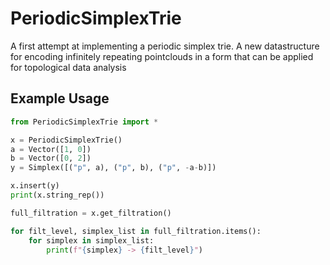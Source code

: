 # PeriodicSimplexTrie
A first attempt at implementing a periodic simplex trie. A new datastructure for encoding infinitely repeating pointclouds in a form that can be applied for topological data analysis

Example Usage
-------------
```python
from PeriodicSimplexTrie import *

x = PeriodicSimplexTrie()
a = Vector([1, 0])
b = Vector([0, 2])
y = Simplex([("p", a), ("p", b), ("p", -a-b)])

x.insert(y)
print(x.string_rep())

full_filtration = x.get_filtration()

for filt_level, simplex_list in full_filtration.items():
    for simplex in simplex_list:
        print(f"{simplex} -> {filt_level}")
```
